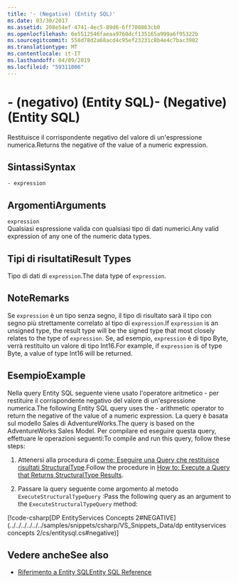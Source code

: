 ```yaml
---
title: '- (Negative) (Entity SQL)'
ms.date: 03/30/2017
ms.assetid: 208e54ef-4741-4ec5-89d6-6ff700863cb0
ms.openlocfilehash: 6e5512546faeaa9760dcf135165a999a6f95322b
ms.sourcegitcommit: 558d78d2a68acd4c95ef23231c8b4e4c7bac3902
ms.translationtype: MT
ms.contentlocale: it-IT
ms.lasthandoff: 04/09/2019
ms.locfileid: "59311006"
---
```

# <a name="--negative-entity-sql"></a><span data-ttu-id="25262-102">- (negativo) (Entity SQL)</span><span class="sxs-lookup"><span data-stu-id="25262-102">- (Negative) (Entity SQL)</span></span>
<span data-ttu-id="25262-103">Restituisce il corrispondente negativo del valore di un'espressione numerica.</span><span class="sxs-lookup"><span data-stu-id="25262-103">Returns the negative of the value of a numeric expression.</span></span>  
  
## <a name="syntax"></a><span data-ttu-id="25262-104">Sintassi</span><span class="sxs-lookup"><span data-stu-id="25262-104">Syntax</span></span>  
  
```  
- expression  
```  
  
## <a name="arguments"></a><span data-ttu-id="25262-105">Argomenti</span><span class="sxs-lookup"><span data-stu-id="25262-105">Arguments</span></span>  
 `expression`  
 <span data-ttu-id="25262-106">Qualsiasi espressione valida con qualsiasi tipo di dati numerici.</span><span class="sxs-lookup"><span data-stu-id="25262-106">Any valid expression of any one of the numeric data types.</span></span>  
  
## <a name="result-types"></a><span data-ttu-id="25262-107">Tipi di risultati</span><span class="sxs-lookup"><span data-stu-id="25262-107">Result Types</span></span>  
 <span data-ttu-id="25262-108">Tipo di dati di `expression`.</span><span class="sxs-lookup"><span data-stu-id="25262-108">The data type of `expression`.</span></span>  
  
## <a name="remarks"></a><span data-ttu-id="25262-109">Note</span><span class="sxs-lookup"><span data-stu-id="25262-109">Remarks</span></span>  
 <span data-ttu-id="25262-110">Se `expression` è un tipo senza segno, il tipo di risultato sarà il tipo con segno più strettamente correlato al tipo di `expression`.</span><span class="sxs-lookup"><span data-stu-id="25262-110">If `expression` is an unsigned type, the result type will be the signed type that most closely relates to the type of `expression`.</span></span> <span data-ttu-id="25262-111">Se, ad esempio, `expression` è di tipo Byte, verrà restituito un valore di tipo Int16.</span><span class="sxs-lookup"><span data-stu-id="25262-111">For example, if `expression` is of type Byte, a value of type Int16 will be returned.</span></span>  
  
## <a name="example"></a><span data-ttu-id="25262-112">Esempio</span><span class="sxs-lookup"><span data-stu-id="25262-112">Example</span></span>  
 <span data-ttu-id="25262-113">Nella query Entity SQL seguente viene usato l'operatore aritmetico - per restituire il corrispondente negativo del valore di un'espressione numerica.</span><span class="sxs-lookup"><span data-stu-id="25262-113">The following Entity SQL query uses the - arithmetic operator to return the negative of the value of a numeric expression.</span></span> <span data-ttu-id="25262-114">La query è basata sul modello Sales di AdventureWorks.</span><span class="sxs-lookup"><span data-stu-id="25262-114">The query is based on the AdventureWorks Sales Model.</span></span> <span data-ttu-id="25262-115">Per compilare ed eseguire questa query, effettuare le operazioni seguenti:</span><span class="sxs-lookup"><span data-stu-id="25262-115">To compile and run this query, follow these steps:</span></span>  
  
1. <span data-ttu-id="25262-116">Attenersi alla procedura di [come: Eseguire una Query che restituisce risultati StructuralType](../../../../../../docs/framework/data/adonet/ef/how-to-execute-a-query-that-returns-structuraltype-results.md).</span><span class="sxs-lookup"><span data-stu-id="25262-116">Follow the procedure in [How to: Execute a Query that Returns StructuralType Results](../../../../../../docs/framework/data/adonet/ef/how-to-execute-a-query-that-returns-structuraltype-results.md).</span></span>  
  
2. <span data-ttu-id="25262-117">Passare la query seguente come argomento al metodo `ExecuteStructuralTypeQuery` :</span><span class="sxs-lookup"><span data-stu-id="25262-117">Pass the following query as an argument to the `ExecuteStructuralTypeQuery` method:</span></span>  
  
 [!code-csharp[DP EntityServices Concepts 2#NEGATIVE](../../../../../../samples/snippets/csharp/VS_Snippets_Data/dp entityservices concepts 2/cs/entitysql.cs#negative)]  
  
## <a name="see-also"></a><span data-ttu-id="25262-118">Vedere anche</span><span class="sxs-lookup"><span data-stu-id="25262-118">See also</span></span>

- [<span data-ttu-id="25262-119">Riferimento a Entity SQL</span><span class="sxs-lookup"><span data-stu-id="25262-119">Entity SQL Reference</span></span>](../../../../../../docs/framework/data/adonet/ef/language-reference/entity-sql-reference.md)

